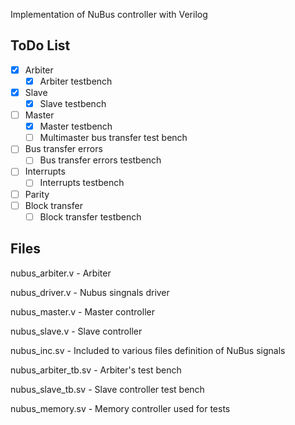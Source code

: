 
Implementation of NuBus controller with Verilog

## ToDo List

- [x] Arbiter
  - [x] Arbiter testbench
- [x] Slave
  - [x] Slave testbench
- [ ] Master
  - [x] Master testbench
  - [ ] Multimaster bus transfer test bench
- [ ] Bus transfer errors
  - [ ] Bus transfer errors testbench
- [ ] Interrupts 
  - [ ] Interrupts testbench 
- [ ] Parity
- [ ] Block transfer
  - [ ] Block transfer testbench

## Files

nubus_arbiter.v - Arbiter

nubus_driver.v - Nubus singnals driver

nubus_master.v - Master controller

nubus_slave.v - Slave controller

nubus_inc.sv - Included to various files definition of NuBus signals

nubus_arbiter_tb.sv - Arbiter's test bench

nubus_slave_tb.sv - Slave controller test bench

nubus_memory.sv - Memory controller used for tests
